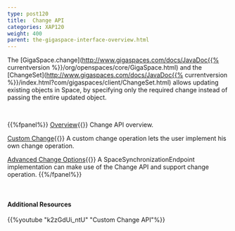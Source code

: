 ```yaml
---
type: post120
title:  Change API
categories: XAP120
weight: 400
parent: the-gigaspace-interface-overview.html
---
```





The [GigaSpace.change](http://www.gigaspaces.com/docs/JavaDoc{{% currentversion %}}/org/openspaces/core/GigaSpace.html) and the [ChangeSet](http://www.gigaspaces.com/docs/JavaDoc{{% currentversion %}}/index.html?com/gigaspaces/client/ChangeSet.html) allows updating existing objects in Space, by specifying only the required change instead of passing the entire updated object.




<br>

{{%fpanel%}}
[Overview](./change-api.html){{<wbr>}}
Change API overview.

[Custom Change](./change-api-custom-operation.html){{<wbr>}}
A custom change operation lets the user implement his own change operation.

[Advanced Change Options](./change-api-advanced.html){{<wbr>}}
A SpaceSynchronizationEndpoint implementation can make use of the Change API and support change operation.
{{%/fpanel%}}

<br>

#### Additional Resources

{{%youtube "k2zGdUi_ntU"  "Custom Change API"%}}
